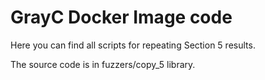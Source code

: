 # GrayC Docker Image code

Here you can find all scripts for repeating Section 5 results.

The source code is in fuzzers/copy_5 library.
